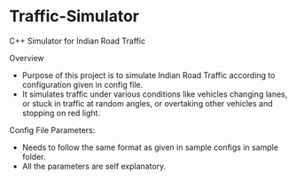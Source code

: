 # Traffic-Simulator
C++ Simulator for Indian Road Traffic

Overview
  + Purpose of this project is to simulate Indian Road Traffic according to configuration given in config file.
  + It simulates traffic under various conditions like vehicles changing lanes, or stuck in traffic at random angles, or overtaking other vehicles and stopping on red light.

Config File Parameters:
  + Needs to follow the same format as given in sample configs in sample folder.
  + All the parameters are self explanatory.
